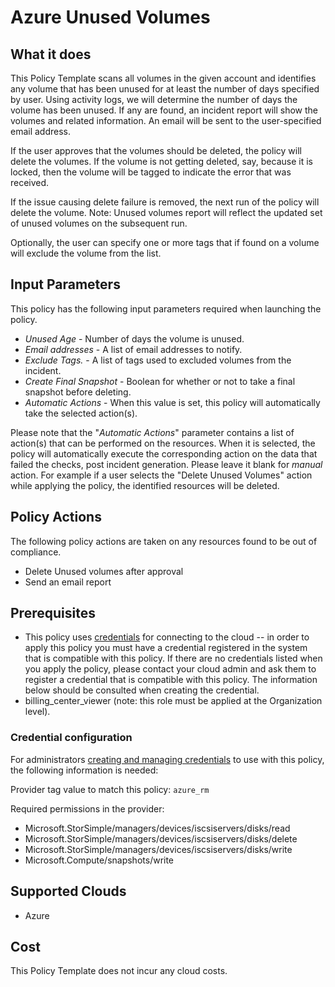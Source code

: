 # Azure Unused Volumes

## What it does

This Policy Template scans all volumes in the given account and identifies any volume that has been unused for at least the number of days specified by user. Using activity logs, we will determine the number of days the volume has been unused. If any are found, an incident report will show the volumes and related information. An email will be sent to the user-specified email address.

If the user approves that the volumes should be deleted, the policy will delete the volumes.
If the volume is not getting deleted, say, because it is locked, then the volume will be tagged to indicate the error that was received.

If the issue causing delete failure is removed, the next run of the policy will delete the volume.
Note: Unused volumes report will reflect the updated set of unused volumes on the subsequent run.

Optionally, the user can specify one or more tags that if found on a volume will exclude the volume from the list.

## Input Parameters

This policy has the following input parameters required when launching the policy.

- *Unused Age* - Number of days the volume is unused.
- *Email addresses* - A list of email addresses to notify.
- *Exclude Tags.* - A list of tags used to excluded volumes from the incident.
- *Create Final Snapshot* - Boolean for whether or not to take a final snapshot before deleting.
- *Automatic Actions* - When this value is set, this policy will automatically take the selected action(s).

Please note that the "*Automatic Actions*" parameter contains a list of action(s) that can be performed on the resources. When it is selected, the policy will automatically execute the corresponding action on the data that failed the checks, post incident generation. Please leave it blank for *manual* action.
For example if a user selects the "Delete Unused Volumes" action while applying the policy, the identified resources will be deleted.

## Policy Actions

The following policy actions are taken on any resources found to be out of compliance.

- Delete Unused volumes after approval
- Send an email report

## Prerequisites

- This policy uses [credentials](https://docs.rightscale.com/policies/users/guides/credential_management.html) for connecting to the cloud -- in order to apply this policy you must have a credential registered in the system that is compatible with this policy. If there are no credentials listed when you apply the policy, please contact your cloud admin and ask them to register a credential that is compatible with this policy. The information below should be consulted when creating the credential.
- billing_center_viewer (note: this role must be applied at the Organization level).

### Credential configuration

For administrators [creating and managing credentials](https://docs.rightscale.com/policies/users/guides/credential_management.html) to use with this policy, the following information is needed:

Provider tag value to match this policy: `azure_rm`

Required permissions in the provider:

- Microsoft.StorSimple/managers/devices/iscsiservers/disks/read
- Microsoft.StorSimple/managers/devices/iscsiservers/disks/delete
- Microsoft.StorSimple/managers/devices/iscsiservers/disks/write
- Microsoft.Compute/snapshots/write

## Supported Clouds

- Azure

## Cost

This Policy Template does not incur any cloud costs.
